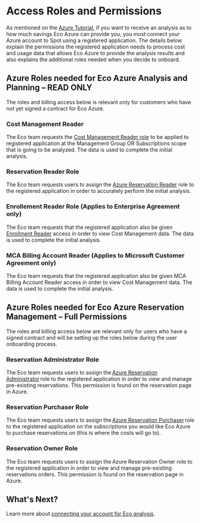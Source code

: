 # Access Roles and Permissions

As mentioned on the [Azure Tutorial](eco/azure-tutorials/), if you want to receive an analysis as to how much savings Eco Azure can provide you, you must connect your Azure account to Spot using a registered application. The details below explain the permissions the registered application needs to process cost and usage data that allows Eco Azure to provide the analysis results and also explains the additional roles needed when you decide to onboard. 

## Azure Roles needed for Eco Azure Analysis and Planning – READ ONLY

The roles and billing access below is relevant only for customers who have not yet signed a contract for Eco Azure.

### Cost Management Reader

The Eco team requests the [Cost Management Reader role](https://docs.microsoft.com/en-us/azure/role-based-access-control/built-in-roles#cost-management-reader) to be applied to registered application at the Management Group OR Subscriptions scope that is going to be analyzed. The data is used to complete the initial analysis.

### Reservation Reader Role

The Eco team requests users to assign the [Azure Reservation Reader](https://docs.microsoft.com/en-us/azure/cost-management-billing/reservations/view-reservations#assign-a-reservation-reader-role-at-the-tenant-level) role to the registered application in order to accurately perform the initial analysis.

### Enrollement Reader Role (Applies to Enterprise Agreement only)

The Eco team requests that the registered application also be given [Enrollment Reader](https://learn.microsoft.com/en-us/azure/cost-management-billing/manage/assign-roles-azure-service-principals#permissions-that-can-be-assigned-to-the-spn) access in order to view Cost Management data. The data is used to complete the initial analysis.

### MCA Billing Account Reader (Applies to Microsoft Customer Agreement only)

The Eco team requests that the registered application also be given MCA Billing Account Reader access in order to view Cost Management data. The data is used to complete the initial analysis.

## Azure Roles needed for Eco Azure Reservation Management – Full Permissions 

The roles and billing access below are relevant only for users who have a signed contract and will be setting up the roles below during the user onboarding process. 

### Reservation Administrator Role 

The Eco team requests users to assign the [Azure Reservation Administrator](https://learn.microsoft.com/en-us/azure/cost-management-billing/reservations/view-reservations#assign-a-reservation-reader-role-at-the-tenant-level) role to the registered application in order to view and manage pre-existing reservations. This permission is found on the reservation page in Azure. 

### Reservation Purchaser Role 

The Eco team requests users to assign the [Azure Reservation Purchaser](https://learn.microsoft.com/en-us/azure/role-based-access-control/built-in-roles#reservation-purchaser) role to the registered application on the subscriptions you would like Eco Azure to purchase reservations on (this is where the costs will go to).  

### Reservation Owner Role 

The Eco team requests users to assign the Azure Reservation Owner role to the registered application in order to view and manage pre-existing reservations orders. This permission is found on the reservation page in Azure. 

## What's Next?

Learn more about [connecting your account for Eco analysis](eco/getting-started/connect-azure-ea-to-eco).
